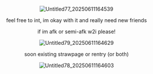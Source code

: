 <p align="center"

![Untitled77_20250611164539](https://github.com/user-attachments/assets/efd0437d-d0d9-43f6-83c3-3d975093d0b8)










<p align="center"


feel free to int, im okay with it and really need new friends

<p align="center"
  
if im afk or semi-afk w2i please!



<p align="center"

![Untitled79_20250611164629](https://github.com/user-attachments/assets/a945e3e9-44fa-41d9-b0b6-985a0af12e32)

<p align="center"

soon existing strawpage or rentry (or both)

<p align="center"

![Untitled78_20250611164603](https://github.com/user-attachments/assets/39be67b7-c0d0-49fc-bb9f-2ef704b0cc1f)
